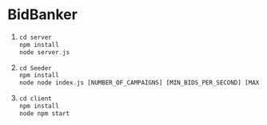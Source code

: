 # BidBanker

  1.  ```a 
      cd server
      npm install 
      node server.js
      ```
      
   2. ```a 
      cd Seeder
      npm install 
      node node index.js [NUMBER_OF_CAMPAIGNS] [MIN_BIDS_PER_SECOND] [MAX_BIDS_PER_SECOND]
      ```
      
  3.  ```a 
      cd client
      npm install 
      node npm start
      ```
